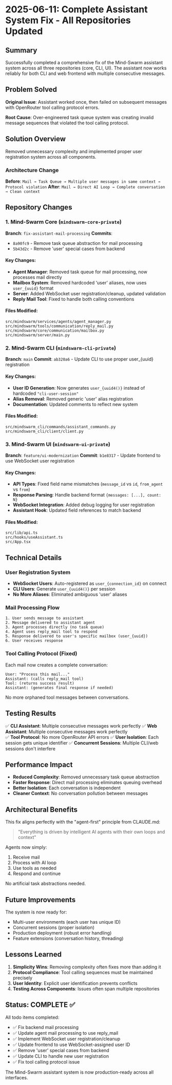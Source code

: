 # 2025-06-11: Complete Assistant System Fix - All Repositories Updated

## Summary
Successfully completed a comprehensive fix of the Mind-Swarm assistant system across all three repositories (core, CLI, UI). The assistant now works reliably for both CLI and web frontend with multiple consecutive messages.

## Problem Solved
**Original Issue**: Assistant worked once, then failed on subsequent messages with OpenRouter tool calling protocol errors.

**Root Cause**: Over-engineered task queue system was creating invalid message sequences that violated the tool calling protocol.

## Solution Overview
Removed unnecessary complexity and implemented proper user registration system across all components.

### Architecture Change
**Before**: `Mail → Task Queue → Multiple user messages in same context → Protocol violation`
**After**: `Mail → Direct AI Loop → Complete conversation → Clean context`

## Repository Changes

### 1. Mind-Swarm Core (`mindswarm-core-private`)
**Branch**: `fix-assistant-mail-processing`
**Commits**: 
- `8a90fc9` - Remove task queue abstraction for mail processing
- `5b43d2c` - Remove 'user' special cases from backend

#### Key Changes:
- **Agent Manager**: Removed task queue for mail processing, now processes mail directly
- **Mailbox System**: Removed hardcoded 'user' aliases, now uses `user_{uuid}` format
- **Server**: Added WebSocket user registration/cleanup, updated validation
- **Reply Mail Tool**: Fixed to handle both calling conventions

#### Files Modified:
```
src/mindswarm/services/agents/agent_manager.py
src/mindswarm/tools/communication/reply_mail.py  
src/mindswarm/core/communication/mailbox.py
src/mindswarm/server/main.py
```

### 2. Mind-Swarm CLI (`mindswarm-cli-private`)
**Branch**: `main`
**Commit**: `ab320a6` - Update CLI to use proper user_{uuid} registration

#### Key Changes:
- **User ID Generation**: Now generates `user_{uuid4()}` instead of hardcoded `"cli-user-session"`
- **Alias Removal**: Removed generic 'user' alias registration
- **Documentation**: Updated comments to reflect new system

#### Files Modified:
```
src/mindswarm_cli/commands/assistant_commands.py
src/mindswarm_cli/client/client.py
```

### 3. Mind-Swarm UI (`mindswarm-ui-private`)
**Branch**: `feature/ui-modernization`
**Commit**: `b1e8317` - Update frontend to use WebSocket user registration

#### Key Changes:
- **API Types**: Fixed field name mismatches (`message_id` vs `id`, `from_agent` vs `from`)
- **Response Parsing**: Handle backend format `{messages: [...], count: N}`
- **WebSocket Integration**: Added debug logging for user registration
- **Assistant Hook**: Updated field references to match backend

#### Files Modified:
```
src/lib/api.ts
src/hooks/useAssistant.ts
src/App.tsx
```

## Technical Details

### User Registration System
- **WebSocket Users**: Auto-registered as `user_{connection_id}` on connect
- **CLI Users**: Generate `user_{uuid4()}` per session
- **No More Aliases**: Eliminated ambiguous 'user' aliases

### Mail Processing Flow
```
1. User sends message to assistant
2. Message delivered to assistant agent
3. Agent processes directly (no task queue)
4. Agent uses reply_mail tool to respond
5. Response delivered to user's specific mailbox (user_{uuid})
6. User receives response
```

### Tool Calling Protocol (Fixed)
Each mail now creates a complete conversation:
```
User: "Process this mail..."
Assistant: (calls reply_mail tool)
Tool: (returns success result)
Assistant: (generates final response if needed)
```

No more orphaned tool messages between conversations.

## Testing Results
✅ **CLI Assistant**: Multiple consecutive messages work perfectly
✅ **Web Assistant**: Multiple consecutive messages work perfectly  
✅ **Tool Protocol**: No more OpenRouter API errors
✅ **User Isolation**: Each session gets unique identifier
✅ **Concurrent Sessions**: Multiple CLI/web sessions don't interfere

## Performance Impact
- **Reduced Complexity**: Removed unnecessary task queue abstraction
- **Faster Response**: Direct mail processing eliminates queuing overhead
- **Better Isolation**: Each conversation is independent
- **Cleaner Context**: No conversation pollution between messages

## Architectural Benefits
This fix aligns perfectly with the "agent-first" principle from CLAUDE.md:

> "Everything is driven by intelligent AI agents with their own loops and context"

Agents now simply:
1. Receive mail
2. Process with AI loop
3. Use tools as needed
4. Respond and continue

No artificial task abstractions needed.

## Future Improvements
The system is now ready for:
- Multi-user environments (each user has unique ID)
- Concurrent sessions (proper isolation)
- Production deployment (robust error handling)
- Feature extensions (conversation history, threading)

## Lessons Learned
1. **Simplicity Wins**: Removing complexity often fixes more than adding it
2. **Protocol Compliance**: Tool calling sequences must be maintained precisely
3. **User Identity**: Explicit user identification prevents conflicts
4. **Testing Across Components**: Issues often span multiple repositories

## Status: COMPLETE ✅
All todo items completed:
- ✅ Fix backend mail processing 
- ✅ Update agent mail processing to use reply_mail
- ✅ Implement WebSocket user registration/cleanup
- ✅ Update frontend to use WebSocket-assigned user ID
- ✅ Remove 'user' special cases from backend
- ✅ Update CLI to handle new user registration
- ✅ Fix tool calling protocol issue

The Mind-Swarm assistant system is now production-ready across all interfaces.